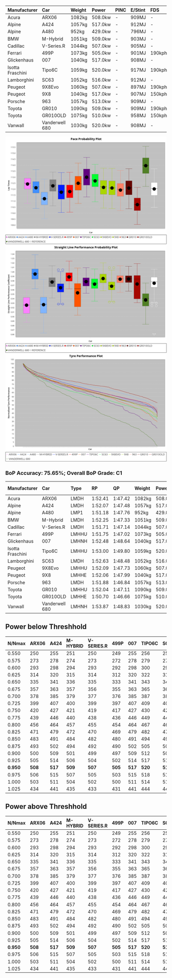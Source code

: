 | Manufacturer     | Car            | Weight | Power   | PINC    | E/Stint | FDS     |
|:-|:-|:-|:-|:-|:-|:-|
| Acura            | ARX06          | 1082kg | 508.0kw |    -    | 909MJ   |    -    |
| Alpine           | A424           | 1057kg | 517.0kw |    -    | 912MJ   |    -    |
| Alpine           | A480           | 952kg  | 429.0kw |    -    | 796MJ   |    -    |
| BMW              | M-Hybrid       | 1051kg | 509.0kw |    -    | 903MJ   |    -    |
| Cadillac         | V-Series.R     | 1044kg | 507.0kw |    -    | 905MJ   |    -    |
| Ferrari          | 499P           | 1073kg | 505.0kw |    -    | 901MJ   | 190kph  |
| Glickenhaus      | 007            | 1040kg | 517.0kw |    -    | 908MJ   |    -    |
| Isotta Fraschini | Tipo6C         | 1059kg | 520.0kw |    -    | 917MJ   | 190kph  |
| Lamborghini      | SC63           | 1052kg | 516.0kw |    -    | 912MJ   |    -    |
| Peugeot          | 9X8Evo         | 1060kg | 507.0kw |    -    | 897MJ   | 190kph  |
| Peugeot          | 9X8            | 1040kg | 517.0kw |    -    | 907MJ   | 150kph  |
| Porsche          | 963            | 1057kg | 513.0kw |    -    | 909MJ   |    -    |
| Toyota           | GR010          | 1090kg | 509.0kw |    -    | 909MJ   | 190kph  |
| Toyota           | GR010OLD       | 1075kg | 510.0kw |    -    | 958MJ   | 150kph  |
| Vanwall          | Vanderwell 680 | 1030kg | 520.0kw |    -    | 908MJ   |    -    |

![PACECHART](./IMG/ACOMETHOD.png)
![STRAIGHTLINEPERFORMANCECHART](./IMG/ACOMETHOD_sp.png)
![TYREPERFORMANCECHART](./IMG/ACOMETHOD_tw.png)

### BoP Accuracy: 75.65%; Overall BoP Grade: C1
| Manufacturer     | Car            | Type  | RP      | QP      | Weight | Power¹  | Threshhold | PINC    | Power²   | E/Stint | AVG Vmax  | FDS     | RDLC | L/Stint | BOP-Grade | Model Accuracy | Model Points | Match% | SimDiff |
|:-|:-|:-|:-|:-|:-|:-|:-|:-|:-|:-|:-|:-|:-|:-|:-|:-|:-|:-|:-|
| Acura            | ARX06          | LMDH  | 1:52.41 | 1:47.42 | 1082kg | 508.0kw | 210.0kph   |    -    | 508.00kw |  909MJ  | 277.49kph |    -    | 0.99 | 29      | +C1       | 100.00%        | 996          | 78.90% | -0.85   |
| Alpine           | A424           | LMDH  | 1:52.07 | 1:47.48 | 1057kg | 517.0kw | 210.0kph   |    -    | 517.00kw |  912MJ  | 289.89kph |    -    | 1.00 | 29      | ~A1       | 100.00%        | 946          | 96.73% | #       |
| Alpine           | A480           | LMP1  | 1:51.18 | 1:47.76 |  952kg | 429.0kw | 210.0kph   |    -    | 429.00kw |  796MJ  | 277.29kph |    -    | 0.98 | 27      | -E1       | 97.08%         | 1727         | 57.04% | -0.10   |
| BMW              | M-Hybrid       | LMDH  | 1:52.25 | 1:47.33 | 1051kg | 509.0kw | 210.0kph   |    -    | 509.00kw |  903MJ  | 286.74kph |    -    | 1.01 | 29      | ~A1       | 100.00%        | 1998         | 96.22% | #       |
| Cadillac         | V-Series.R     | LMDH  | 1:51.71 | 1:47.14 | 1044kg | 507.0kw | 210.0kph   |    -    | 507.00kw |  905MJ  | 284.80kph |    -    | 1.02 | 29      | -B2       | 98.11%         | 3991         | 82.73% | +1.54   |
| Ferrari          | 499P           | LMHHU | 1:51.75 | 1:47.02 | 1073kg | 505.0kw | 210.0kph   |    -    | 505.00kw |  901MJ  | 286.95kph | 190kph  | 1.02 | 29      | -B2       | 98.72%         | 4180         | 84.16% | +1.44   |
| Glickenhaus      | 007            | LMHNH | 1:52.48 | 1:48.64 | 1040kg | 517.0kw | 210.0kph   |    -    | 517.00kw |  908MJ  | 284.53kph |    -    | 0.96 | 29      | +C1       | 94.07%         | 2174         | 79.82% | +0.01   |
| Isotta Fraschini | Tipo6C         | LMHHU | 1:53.00 | 1:49.80 | 1059kg | 520.0kw | 210.0kph   |    -    | 520.00kw |  917MJ  | 287.67kph | 190kph  | 1.04 | 29      | +Ω1       | 97.73%         | 129          | 36.25% | #       |
| Lamborghini      | SC63           | LMDH  | 1:52.63 | 1:48.48 | 1052kg | 516.0kw | 210.0kph   |    -    | 516.00kw |  912MJ  | 286.70kph |    -    | 1.03 | 29      | +C1       | 100.00%        | 784          | 79.40% | #       |
| Peugeot          | 9X8Evo         | LMHHU | 1:52.09 | 1:47.73 | 1060kg | 507.0kw | 210.0kph   |    -    | 507.00kw |  897MJ  | 287.26kph | 190kph  | 1.00 | 29      | ~A1       | 100.00%        | 636          | 99.99% | #       |
| Peugeot          | 9X8            | LMHHE | 1:52.06 | 1:47.99 | 1040kg | 517.0kw | 210.0kph   |    -    | 517.00kw |  907MJ  | 285.97kph | 150kph  | 1.03 | 29      | ~A1       | 99.28%         | 4250         | 99.39% | +0.40   |
| Porsche          | 963            | LMDH  | 1:51.88 | 1:46.84 | 1057kg | 513.0kw | 210.0kph   |    -    | 513.00kw |  909MJ  | 287.81kph |    -    | 1.00 | 29      | -A2       | 99.91%         | 11713        | 90.14% | +0.73   |
| Toyota           | GR010          | LMHHU | 1:52.04 | 1:47.11 | 1090kg | 509.0kw | 210.0kph   |    -    | 509.00kw |  909MJ  | 285.76kph | 190kph  | 1.00 | 29      | ~A1       | 99.90%         | 3123         | 97.74% | +0.89   |
| Toyota           | GR010OLD       | LMHHE | 1:50.70 | 1:46.66 | 1075kg | 510.0kw | 210.0kph   |    -    | 510.00kw |  958MJ  | 285.04kph | 150kph  | 1.01 | 29      | -Ω1       | 100.00%        | 730          | 27.94% | #       |
| Vanwall          | Vanderwell 680 | LMHNH | 1:53.87 | 1:48.83 | 1030kg | 520.0kw | 210.0kph   |    -    | 520.00kw |  908MJ  | 282.86kph |    -    | 1.02 | 29      | +Ω1       | 95.99%         | 527          | 28.32% | +1.12   |

## Power below Threshhold
| N/Nmax    | ARX06   | A424    | M-HYBRID | V-SERIES.R | 499P    | 007     | TIPO6C  | SC63    | 9X8EVO  | 9X8     | 963     | GR010   | GR010OLD | VANDERWELL 680 | ​     | RPM      | A480    |
|:-|:-|:-|:-|:-|:-|:-|:-|:-|:-|:-|:-|:-|:-|:-|:-|:-|:-|
|  0.550    |  250    |  255    |  251     |  250       |  249    |  255    |  256    |  254    |  250    |  255    |  253    |  251    |  251     |  256           |  ​    |   --     |   -     |
|  0.575    |  273    |  278    |  274     |  273       |  272    |  278    |  279    |  277    |  273    |  278    |  276    |  274    |  274     |  279           |  ​    |   --     |   -     |
|  0.600    |  293    |  298    |  294     |  293       |  292    |  298    |  300    |  298    |  293    |  298    |  296    |  294    |  295     |  300           |  ​    |   --     |   -     |
|  0.625    |  314    |  320    |  315     |  314       |  312    |  320    |  322    |  319    |  314    |  320    |  317    |  315    |  316     |  322           |  ​    |   --     |   -     |
|  0.650    |  335    |  341    |  336     |  335       |  333    |  341    |  343    |  340    |  335    |  341    |  338    |  336    |  337     |  343           |  ​    |   --     |   -     |
|  0.675    |  357    |  363    |  357     |  356       |  355    |  363    |  365    |  362    |  356    |  363    |  360    |  357    |  358     |  365           |  ​    |   --     |   -     |
|  0.700    |  378    |  385    |  379     |  377       |  376    |  385    |  387    |  384    |  377    |  385    |  382    |  379    |  380     |  387           |  ​    |   --     |   -     |
|  0.725    |  399    |  407    |  400     |  399       |  397    |  407    |  409    |  406    |  399    |  407    |  403    |  400    |  401     |  409           |  ​    |   --     |   -     |
|  0.750    |  420    |  427    |  421     |  419       |  417    |  427    |  430    |  427    |  419    |  427    |  424    |  421    |  422     |  430           |  ​    |   --     |   -     |
|  0.775    |  439    |  446    |  440     |  438       |  436    |  446    |  449    |  446    |  438    |  446    |  443    |  440    |  441     |  449           |  ​    |  5000    |  252    |
|  0.800    |  456    |  464    |  457     |  455       |  454    |  464    |  467    |  463    |  455    |  464    |  461    |  457    |  458     |  467           |  ​    |  5500    |  297    |
|  0.825    |  471    |  479    |  472     |  470       |  469    |  479    |  482    |  478    |  470    |  479    |  476    |  472    |  473     |  482           |  ​    |  6000    |  332    |
|  0.850    |  483    |  491    |  484     |  482       |  480    |  491    |  494    |  490    |  482    |  491    |  487    |  484    |  485     |  494           |  ​    |  6500    |  375    |
|  0.875    |  493    |  502    |  494     |  492       |  490    |  502    |  505    |  501    |  492    |  502    |  498    |  494    |  495     |  505           |  ​    |  7000    |  419    |
|  0.900    |  500    |  509    |  501     |  499       |  497    |  509    |  512    |  508    |  499    |  509    |  505    |  501    |  502     |  512           |  ​    |  7500    |  430    |
|  0.925    |  505    |  514    |  506     |  504       |  502    |  514    |  517    |  513    |  504    |  514    |  510    |  506    |  507     |  517           |  ​    |  8000    |  426    |
| **0.950** | **508** | **517** | **509**  | **507**    | **505** | **517** | **520** | **516** | **507** | **517** | **513** | **509** | **510**  | **520**        | **​** | **8500** | **429** |
|  0.975    |  506    |  515    |  507     |  505       |  503    |  515    |  518    |  514    |  505    |  515    |  511    |  507    |  508     |  518           |  ​    |  9000    |  214    |
|  1.000    |  503    |  511    |  504     |  502       |  500    |  511    |  514    |  510    |  502    |  511    |  507    |  504    |  505     |  514           |  ​    |   --     |   -     |
|  1.025    |  434    |  441    |  435     |  433       |  431    |  441    |  444    |  441    |  433    |  441    |  438    |  435    |  436     |  444           |  ​    |   --     |   -     |

## Power above Threshhold
| N/Nmax    | ARX06   | A424    | M-HYBRID | V-SERIES.R | 499P    | 007     | TIPO6C  | SC63    | 9X8EVO  | 9X8     | 963     | GR010   | GR010OLD | VANDERWELL 680 | ​     | RPM      | A480    |
|:-|:-|:-|:-|:-|:-|:-|:-|:-|:-|:-|:-|:-|:-|:-|:-|:-|:-|
|  0.550    |  250    |  255    |  251     |  250       |  249    |  255    |  256    |  254    |  250    |  255    |  253    |  251    |  251     |  256           |  ​    |   --     |   -     |
|  0.575    |  273    |  278    |  274     |  273       |  272    |  278    |  279    |  277    |  273    |  278    |  276    |  274    |  274     |  279           |  ​    |   --     |   -     |
|  0.600    |  293    |  298    |  294     |  293       |  292    |  298    |  300    |  298    |  293    |  298    |  296    |  294    |  295     |  300           |  ​    |   --     |   -     |
|  0.625    |  314    |  320    |  315     |  314       |  312    |  320    |  322    |  319    |  314    |  320    |  317    |  315    |  316     |  322           |  ​    |   --     |   -     |
|  0.650    |  335    |  341    |  336     |  335       |  333    |  341    |  343    |  340    |  335    |  341    |  338    |  336    |  337     |  343           |  ​    |   --     |   -     |
|  0.675    |  357    |  363    |  357     |  356       |  355    |  363    |  365    |  362    |  356    |  363    |  360    |  357    |  358     |  365           |  ​    |   --     |   -     |
|  0.700    |  378    |  385    |  379     |  377       |  376    |  385    |  387    |  384    |  377    |  385    |  382    |  379    |  380     |  387           |  ​    |   --     |   -     |
|  0.725    |  399    |  407    |  400     |  399       |  397    |  407    |  409    |  406    |  399    |  407    |  403    |  400    |  401     |  409           |  ​    |   --     |   -     |
|  0.750    |  420    |  427    |  421     |  419       |  417    |  427    |  430    |  427    |  419    |  427    |  424    |  421    |  422     |  430           |  ​    |   --     |   -     |
|  0.775    |  439    |  446    |  440     |  438       |  436    |  446    |  449    |  446    |  438    |  446    |  443    |  440    |  441     |  449           |  ​    |  5000    |  252    |
|  0.800    |  456    |  464    |  457     |  455       |  454    |  464    |  467    |  463    |  455    |  464    |  461    |  457    |  458     |  467           |  ​    |  5500    |  297    |
|  0.825    |  471    |  479    |  472     |  470       |  469    |  479    |  482    |  478    |  470    |  479    |  476    |  472    |  473     |  482           |  ​    |  6000    |  332    |
|  0.850    |  483    |  491    |  484     |  482       |  480    |  491    |  494    |  490    |  482    |  491    |  487    |  484    |  485     |  494           |  ​    |  6500    |  375    |
|  0.875    |  493    |  502    |  494     |  492       |  490    |  502    |  505    |  501    |  492    |  502    |  498    |  494    |  495     |  505           |  ​    |  7000    |  419    |
|  0.900    |  500    |  509    |  501     |  499       |  497    |  509    |  512    |  508    |  499    |  509    |  505    |  501    |  502     |  512           |  ​    |  7500    |  430    |
|  0.925    |  505    |  514    |  506     |  504       |  502    |  514    |  517    |  513    |  504    |  514    |  510    |  506    |  507     |  517           |  ​    |  8000    |  426    |
| **0.950** | **508** | **517** | **509**  | **507**    | **505** | **517** | **520** | **516** | **507** | **517** | **513** | **509** | **510**  | **520**        | **​** | **8500** | **429** |
|  0.975    |  506    |  515    |  507     |  505       |  503    |  515    |  518    |  514    |  505    |  515    |  511    |  507    |  508     |  518           |  ​    |  9000    |  214    |
|  1.000    |  503    |  511    |  504     |  502       |  500    |  511    |  514    |  510    |  502    |  511    |  507    |  504    |  505     |  514           |  ​    |   --     |   -     |
|  1.025    |  434    |  441    |  435     |  433       |  431    |  441    |  444    |  441    |  433    |  441    |  438    |  435    |  436     |  444           |  ​    |   --     |   -     |
